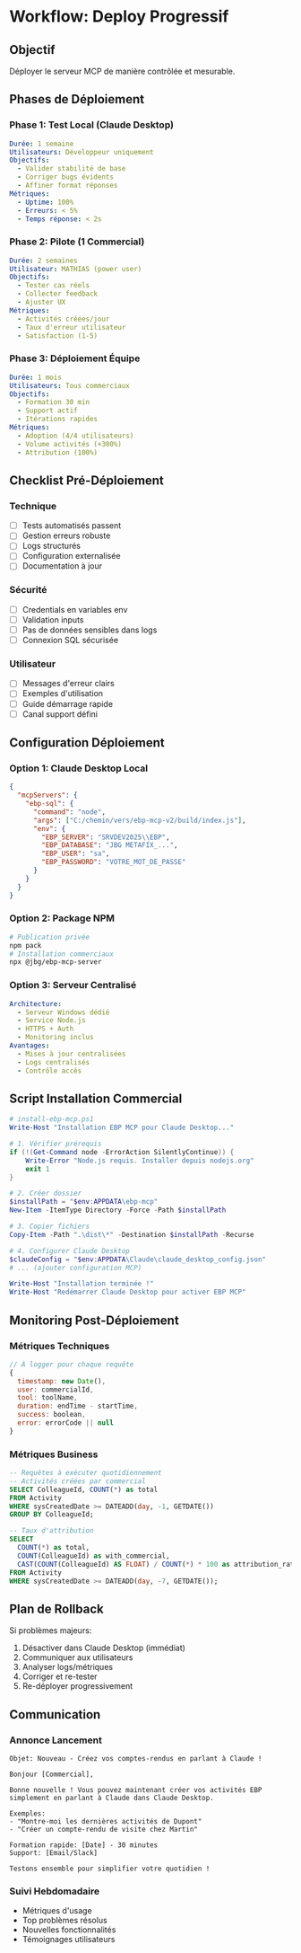# Workflow: Deploy Progressif

## Objectif
Déployer le serveur MCP de manière contrôlée et mesurable.

## Phases de Déploiement

### Phase 1: Test Local (Claude Desktop)
```yaml
Durée: 1 semaine
Utilisateurs: Développeur uniquement
Objectifs:
  - Valider stabilité de base
  - Corriger bugs évidents
  - Affiner format réponses
Métriques:
  - Uptime: 100%
  - Erreurs: < 5%
  - Temps réponse: < 2s
```

### Phase 2: Pilote (1 Commercial)
```yaml
Durée: 2 semaines
Utilisateur: MATHIAS (power user)
Objectifs:
  - Tester cas réels
  - Collecter feedback
  - Ajuster UX
Métriques:
  - Activités créées/jour
  - Taux d'erreur utilisateur
  - Satisfaction (1-5)
```

### Phase 3: Déploiement Équipe
```yaml
Durée: 1 mois
Utilisateurs: Tous commerciaux
Objectifs:
  - Formation 30 min
  - Support actif
  - Itérations rapides
Métriques:
  - Adoption (4/4 utilisateurs)
  - Volume activités (+300%)
  - Attribution (100%)
```

## Checklist Pré-Déploiement

### Technique
- [ ] Tests automatisés passent
- [ ] Gestion erreurs robuste
- [ ] Logs structurés
- [ ] Configuration externalisée
- [ ] Documentation à jour

### Sécurité
- [ ] Credentials en variables env
- [ ] Validation inputs
- [ ] Pas de données sensibles dans logs
- [ ] Connexion SQL sécurisée

### Utilisateur
- [ ] Messages d'erreur clairs
- [ ] Exemples d'utilisation
- [ ] Guide démarrage rapide
- [ ] Canal support défini

## Configuration Déploiement

### Option 1: Claude Desktop Local
```json
{
  "mcpServers": {
    "ebp-sql": {
      "command": "node",
      "args": ["C:/chemin/vers/ebp-mcp-v2/build/index.js"],
      "env": {
        "EBP_SERVER": "SRVDEV2025\\EBP",
        "EBP_DATABASE": "JBG METAFIX_...",
        "EBP_USER": "sa",
        "EBP_PASSWORD": "VOTRE_MOT_DE_PASSE"
      }
    }
  }
}
```

### Option 2: Package NPM
```bash
# Publication privée
npm pack
# Installation commerciaux
npx @jbg/ebp-mcp-server
```

### Option 3: Serveur Centralisé
```yaml
Architecture:
  - Serveur Windows dédié
  - Service Node.js
  - HTTPS + Auth
  - Monitoring inclus
Avantages:
  - Mises à jour centralisées
  - Logs centralisés
  - Contrôle accès
```

## Script Installation Commercial

```powershell
# install-ebp-mcp.ps1
Write-Host "Installation EBP MCP pour Claude Desktop..."

# 1. Vérifier prérequis
if (!(Get-Command node -ErrorAction SilentlyContinue)) {
    Write-Error "Node.js requis. Installer depuis nodejs.org"
    exit 1
}

# 2. Créer dossier
$installPath = "$env:APPDATA\ebp-mcp"
New-Item -ItemType Directory -Force -Path $installPath

# 3. Copier fichiers
Copy-Item -Path ".\dist\*" -Destination $installPath -Recurse

# 4. Configurer Claude Desktop
$claudeConfig = "$env:APPDATA\Claude\claude_desktop_config.json"
# ... (ajouter configuration MCP)

Write-Host "Installation terminée !"
Write-Host "Redémarrer Claude Desktop pour activer EBP MCP"
```

## Monitoring Post-Déploiement

### Métriques Techniques
```javascript
// À logger pour chaque requête
{
  timestamp: new Date(),
  user: commercialId,
  tool: toolName,
  duration: endTime - startTime,
  success: boolean,
  error: errorCode || null
}
```

### Métriques Business
```sql
-- Requêtes à exécuter quotidiennement
-- Activités créées par commercial
SELECT ColleagueId, COUNT(*) as total
FROM Activity 
WHERE sysCreatedDate >= DATEADD(day, -1, GETDATE())
GROUP BY ColleagueId;

-- Taux d'attribution
SELECT 
  COUNT(*) as total,
  COUNT(ColleagueId) as with_commercial,
  CAST(COUNT(ColleagueId) AS FLOAT) / COUNT(*) * 100 as attribution_rate
FROM Activity
WHERE sysCreatedDate >= DATEADD(day, -7, GETDATE());
```

## Plan de Rollback

Si problèmes majeurs:
1. Désactiver dans Claude Desktop (immédiat)
2. Communiquer aux utilisateurs
3. Analyser logs/métriques
4. Corriger et re-tester
5. Re-déployer progressivement

## Communication

### Annonce Lancement
```
Objet: Nouveau - Créez vos comptes-rendus en parlant à Claude !

Bonjour [Commercial],

Bonne nouvelle ! Vous pouvez maintenant créer vos activités EBP
simplement en parlant à Claude dans Claude Desktop.

Exemples:
- "Montre-moi les dernières activités de Dupont"
- "Créer un compte-rendu de visite chez Martin"

Formation rapide: [Date] - 30 minutes
Support: [Email/Slack]

Testons ensemble pour simplifier votre quotidien !
```

### Suivi Hebdomadaire
- Métriques d'usage
- Top problèmes résolus
- Nouvelles fonctionnalités
- Témoignages utilisateurs